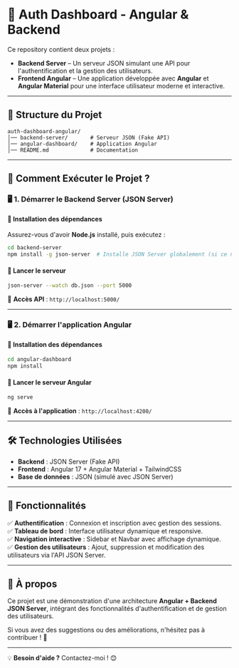 # 📌 Auth Dashboard - Angular & Backend  

Ce repository contient deux projets :  

- **Backend Server** – Un serveur JSON simulant une API pour l'authentification et la gestion des utilisateurs.  
- **Frontend Angular** – Une application développée avec **Angular** et **Angular Material** pour une interface utilisateur moderne et interactive.  

---

## 📂 Structure du Projet  

```
auth-dashboard-angular/
│── backend-server/       # Serveur JSON (Fake API)
│── angular-dashboard/    # Application Angular
│── README.md             # Documentation
```

---

## 🚀 Comment Exécuter le Projet ?  

### 🖥️ 1. Démarrer le Backend Server (JSON Server)  

#### 📌 Installation des dépendances  
Assurez-vous d'avoir **Node.js** installé, puis exécutez :  

```bash
cd backend-server
npm install -g json-server  # Installe JSON Server globalement (si ce n'est pas déjà fait)
```

#### 📌 Lancer le serveur  

```bash
json-server --watch db.json --port 5000
```

🔹 **Accès API** : `http://localhost:5000/`  

---

### 🖥️ 2. Démarrer l'application Angular  

#### 📌 Installation des dépendances  

```bash
cd angular-dashboard
npm install
```

#### 📌 Lancer le serveur Angular  

```bash
ng serve
```

🔹 **Accès à l'application** : `http://localhost:4200/`  

---

## 🛠️ Technologies Utilisées  

- **Backend** : JSON Server (Fake API)  
- **Frontend** : Angular 17 + Angular Material + TailwindCSS  
- **Base de données** : JSON (simulé avec JSON Server)  

---

## 📌 Fonctionnalités  

✅ **Authentification** : Connexion et inscription avec gestion des sessions.  
✅ **Tableau de bord** : Interface utilisateur dynamique et responsive.  
✅ **Navigation interactive** : Sidebar et Navbar avec affichage dynamique.  
✅ **Gestion des utilisateurs** : Ajout, suppression et modification des utilisateurs via l'API JSON Server.  

---

## 📜 À propos  

Ce projet est une démonstration d'une architecture **Angular + Backend JSON Server**, intégrant des fonctionnalités d'authentification et de gestion des utilisateurs.  

Si vous avez des suggestions ou des améliorations, n'hésitez pas à contribuer ! 🚀  

---

💡 **Besoin d'aide ?** Contactez-moi ! 😊